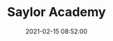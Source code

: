 ---
layout: post
date: 2021-02-15 08:52:00
categories: [tutorial]
title: Saylor Academy
description: 12 hour primer on Bitcoin by Stephan Livera
external_url: https://learn.saylor.org/course/view.php?id=468
---